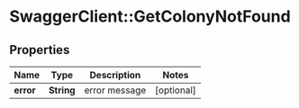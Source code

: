# SwaggerClient::GetColonyNotFound

## Properties
Name | Type | Description | Notes
------------ | ------------- | ------------- | -------------
**error** | **String** | error message | [optional] 


